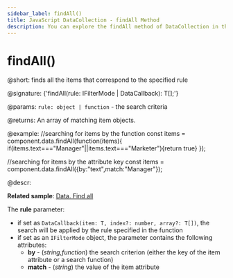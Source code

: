 ```yaml
---
sidebar_label: findAll()
title: JavaScript DataCollection - findAll Method 
description: You can explore the findAll method of DataCollection in the documentation of the DHTMLX JavaScript UI library. Browse developer guides and API reference, try out code examples and live demos, and download a free 30-day evaluation version of DHTMLX Suite 7.
---
```


# findAll()

@short: finds all the items that correspond to the specified rule

@signature: {'findAll(rule: IFilterMode | DataCallback<T>): T[];'}

@params:
`rule: object | function` - the search criteria

@returns:
An array of matching item objects.

@example:
//searching for items by the function
const items = component.data.findAll(function(items){
	if(items.text==="Manager"||items.text==="Marketer"){return true}
});

//searching for items by the attribute key
const items = component.data.findAll({by:"text",match:"Manager"});

@descr:

**Related sample**: [Data. Find all](https://snippet.dhtmlx.com/kvemrz93)

The **rule** parameter:

- if set as `DataCallback(item: T, index?: number, array?: T[])`, the search will be applied by the rule specified in the function
- if set as an `IFilterMode` object, the parameter contains the following attributes:
  - **by** - (*string,function*) the search criterion (either the key of the item attribute or a search function)
  - **match** - (*string*) the value of the item attribute
